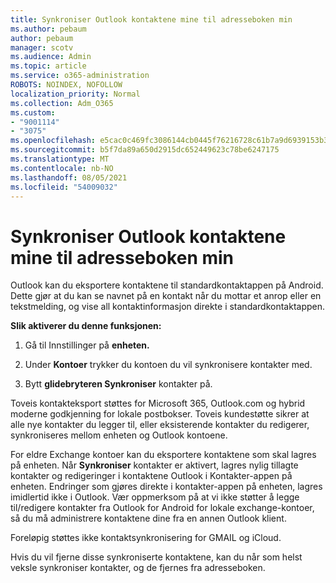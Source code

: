 ```yaml
---
title: Synkroniser Outlook kontaktene mine til adresseboken min
ms.author: pebaum
author: pebaum
manager: scotv
ms.audience: Admin
ms.topic: article
ms.service: o365-administration
ROBOTS: NOINDEX, NOFOLLOW
localization_priority: Normal
ms.collection: Adm_O365
ms.custom:
- "9001114"
- "3075"
ms.openlocfilehash: e5cac0c469fc3086144cb0445f76216728c61b7a9d6939153b36aacfde095b08
ms.sourcegitcommit: b5f7da89a650d2915dc652449623c78be6247175
ms.translationtype: MT
ms.contentlocale: nb-NO
ms.lasthandoff: 08/05/2021
ms.locfileid: "54009032"
---
```

# <a name="sync-my-outlook-contacts-to-my-address-book"></a>Synkroniser Outlook kontaktene mine til adresseboken min

Outlook kan du eksportere kontaktene til standardkontaktappen på Android. Dette gjør at du kan se navnet på en kontakt når du mottar et anrop eller en tekstmelding, og vise all kontaktinformasjon direkte i standardkontaktappen.
 
**Slik aktiverer du denne funksjonen:**
 
1. Gå til Innstillinger på **enheten.**

2. Under **Kontoer** trykker du kontoen du vil synkronisere kontakter med.

3. Bytt **glidebryteren Synkroniser** kontakter på.
 
Toveis kontakteksport støttes for Microsoft 365, Outlook.com og hybrid moderne godkjenning for lokale postbokser. Toveis kundestøtte sikrer at alle nye kontakter du legger til, eller eksisterende kontakter du redigerer, synkroniseres mellom enheten og Outlook kontoene.
 
For eldre Exchange kontoer kan du eksportere kontaktene som skal lagres på enheten. Når **Synkroniser** kontakter er aktivert, lagres nylig tillagte kontakter og redigeringer i kontaktene Outlook i Kontakter-appen på enheten. Endringer som gjøres direkte i kontakter-appen på enheten, lagres imidlertid ikke i Outlook. Vær oppmerksom på at vi ikke støtter å legge til/redigere kontakter fra Outlook for Android for lokale exchange-kontoer, så du må administrere kontaktene dine fra en annen Outlook klient.
 
Foreløpig støttes ikke kontaktsynkronisering for GMAIL og iCloud.
 
Hvis du vil fjerne disse synkroniserte kontaktene,  kan du når som helst veksle synkroniser kontakter, og de fjernes fra adresseboken.
